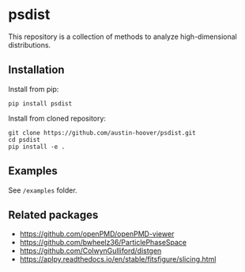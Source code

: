 # psdist

This repository is a collection of methods to analyze high-dimensional distributions.


## Installation

Install from pip:
```shell
pip install psdist
```

Install from cloned repository:

```shell
git clone https://github.com/austin-hoover/psdist.git
cd psdist
pip install -e .
```


## Examples

See `/examples` folder.


## Related packages

* https://github.com/openPMD/openPMD-viewer
* https://github.com/bwheelz36/ParticlePhaseSpace
* https://github.com/ColwynGulliford/distgen
* https://aplpy.readthedocs.io/en/stable/fitsfigure/slicing.html
